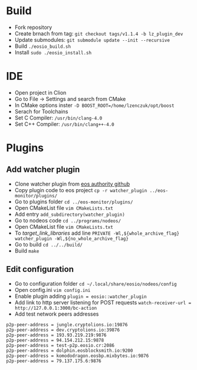 # Build
* Fork repository
* Create brnach from tag: `git checkout tags/v1.1.4 -b lz_plugin_dev`
* Update submodules: `git submodule update --init --recursive`
* Build `./eosio_build.sh`
* Install `sudo ./eosio_install.sh`
# IDE
* Open project in Clion
* Go to File -> Settings and search from CMake
* In CMake options inster `-D BOOST_ROOT=/home/lzenczuk/opt/boost`
* Serach for Toolchains
* Set C Compiler: `/usr/bin/clang-4.0`
* Set C++ Compiler: `/usr/bin/clang++-4.0`
# Plugins
## Add watcher plugin
* Clone watcher plugin from [eos authority github](https://github.com/eosauthority/eosio-watcher-plugin) 
* Copy plugin code to eos project `cp -r watcher_plugin ../eos-monitor/plugins/`
* Go to plugins folder `cd ../eos-monitor/plugins/`
* Open CMakeList file `vim CMakeLists.txt`
* Add entry `add_subdirectory(watcher_plugin)`
* Go to nodeos code `cd ../programs/nodeos/`
* Open CMakeList file `vim CMakeLists.txt`
* To *target_link_libraries* add line `PRIVATE -Wl,${whole_archive_flag} watcher_plugin -Wl,${no_whole_archive_flag}`
* Go to build `cd ../../build/`
* Build `make`
## Edit configuration
* Go to configuration folder `cd ~/.local/share/eosio/nodeos/config`
* Open config.ini `vim config.ini`
* Enable plugin adding `plugin = eosio::watcher_plugin`
* Add link to http server listening for POST requests `watch-receiver-url = http://127.0.0.1:3000/bc-action`
* Add test network peers addresses 
```
p2p-peer-address = jungle.cryptolions.io:19876
p2p-peer-address = dev.cryptolions.io:39876
p2p-peer-address = 193.93.219.219:9876
p2p-peer-address = 94.154.212.15:9878
p2p-peer-address = test-p2p.eosio.cr:2086
p2p-peer-address = dolphin.eosblocksmith.io:9200
p2p-peer-address = komododragon.eosbp.mixbytes.io:9876
p2p-peer-address = 79.137.175.6:9876

```
